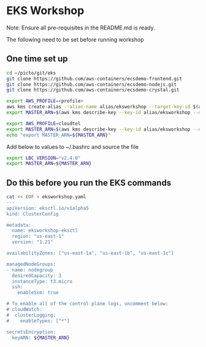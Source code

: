 # EKS Workshop

Note: Ensure all pre-requisites in the README.md is ready.

The following need to be set before running workshop

## One time set up
```bash
cd ~/picto/git/eks
git clone https://github.com/aws-containers/ecsdemo-frontend.git
git clone https://github.com/aws-containers/ecsdemo-nodejs.git
git clone https://github.com/aws-containers/ecsdemo-crystal.git
```

```bash
export AWS_PROFILE=<profile>
aws kms create-alias --alias-name alias/eksworkshop --target-key-id $(aws kms create-key --query KeyMetadata.Arn --output text)
export MASTER_ARN=$(aws kms describe-key --key-id alias/eksworkshop --query KeyMetadata.Arn --output text)
```

```bash
export AWS_PROFILE=cloudtel
export MASTER_ARN=$(aws kms describe-key --key-id alias/eksworkshop --query KeyMetadata.Arn --output text)
echo "export MASTER_ARN=${MASTER_ARN}" 
```

Add below to values to ~/.bashrc and source the file

```bash
export LBC_VERSION="v2.4.0"
export MASTER_ARN=${MASTER_ARN}
```




## Do this before you run the EKS commands




```bash
cat << EOF > eksworkshop.yaml
---
apiVersion: eksctl.io/v1alpha5
kind: ClusterConfig

metadata:
  name: eksworkshop-eksctl
  region: "us-east-1"
  version: "1.21"

availabilityZones: ["us-east-1a", "us-east-1b", "us-east-1c"]

managedNodeGroups:
- name: nodegroup
  desiredCapacity: 3
  instanceType: t3.micro
  ssh:
    enableSsm: true

# To enable all of the control plane logs, uncomment below:
# cloudWatch:
#  clusterLogging:
#    enableTypes: ["*"]

secretsEncryption:
  keyARN: ${MASTER_ARN}
```
